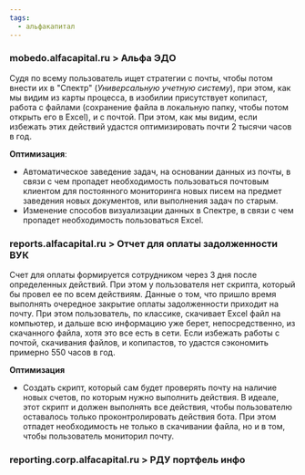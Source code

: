 ```yaml
---
tags:
  - альфакапитал
---
```

### mobedo.alfacapital.ru > Альфа ЭДО
Судя по всему пользователь ищет стратегии с почты, чтобы потом внести их в "Спектр" (*Универсальную учетную систему*), при этом, как мы видим из карты процесса, в изобилии присутствует копипаст, работа с файлами (сохранение файла в локальную папку, чтобы потом открыть его в Excel), и с почтой.
При этом, как мы видим, если избежать этих действий удастся оптимизировать почти 2 тысячи часов в год.

**Оптимизация**:
- Автоматическое заведение задач, на основании данных из почты, в связи  с чем пропадет необходимость пользоваться почтовым клиентом для постоянного мониторинга новых писем на предмет заведения новых документов, или выполнения задач по старым.
- Изменение способов визуализации данных в Спектре, в связи с чем пропадет необходимость пользоваться Excel.

### reports.alfacapital.ru > Отчет для оплаты задолженности ВУК
Счет для оплаты формируется сотрудником через 3 дня после определенных действий. При этом у пользователя нет скрипта, который бы провел ее по всем действиям. Данные о том, что пришло время выполнять очередное закрытие оплаты задолженности приходит на почту.
При этом пользователь, по классике, скачивает Excel файл на компьютер, и дальше всю информацию уже берет, непосредственно, из скачанного файла, хотя это все есть в сети.
Если избежать работы с почтой, скачивания файлов, и копипастов, то удастся сэкономить примерно 550 часов в год.

**Оптимизация**
- Создать скрипт, который сам будет проверять почту на наличие новых счетов, по которым нужно выполнить действия. В идеале, этот скрипт и должен выполнять все действия, чтобы пользователю оставалось только проконтролировать действия бота.
  При этом отпадет необходимость не только в скачивании файла, но и в том, чтобы пользователь мониторил почту.

### reporting.corp.alfacapital.ru > РДУ портфель инфо
